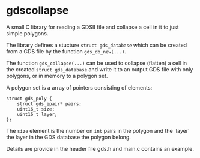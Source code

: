 # gdscollapse

A small C library for reading a GDSII file and collapse a cell in it to just simple polygons.

The library defines a stucture `struct gds_database` which can be created from a GDS file by the function `gds_db_new(...)`.

The function `gds_collapse(...)` can be used to collapse (flatten) a cell in the created `struct gds_database` and write it to an
output GDS file with only polygons, or in memory to a polygon set.

A polygon set is a array of pointers consisting of elements:

```
struct gds_poly {
	struct gds_ipair* pairs;
	uint16_t size;
	uint16_t layer;
};
```
The `size` element is the number on `int` pairs in the polygon and the `layer' the layer in the GDS database the polygon belong.

Details are provide in the header file gds.h and main.c contains an example.
